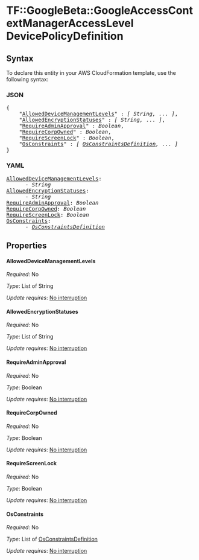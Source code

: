 # TF::GoogleBeta::GoogleAccessContextManagerAccessLevel DevicePolicyDefinition

## Syntax

To declare this entity in your AWS CloudFormation template, use the following syntax:

### JSON

<pre>
{
    "<a href="#alloweddevicemanagementlevels" title="AllowedDeviceManagementLevels">AllowedDeviceManagementLevels</a>" : <i>[ String, ... ]</i>,
    "<a href="#allowedencryptionstatuses" title="AllowedEncryptionStatuses">AllowedEncryptionStatuses</a>" : <i>[ String, ... ]</i>,
    "<a href="#requireadminapproval" title="RequireAdminApproval">RequireAdminApproval</a>" : <i>Boolean</i>,
    "<a href="#requirecorpowned" title="RequireCorpOwned">RequireCorpOwned</a>" : <i>Boolean</i>,
    "<a href="#requirescreenlock" title="RequireScreenLock">RequireScreenLock</a>" : <i>Boolean</i>,
    "<a href="#osconstraints" title="OsConstraints">OsConstraints</a>" : <i>[ <a href="osconstraintsdefinition.md">OsConstraintsDefinition</a>, ... ]</i>
}
</pre>

### YAML

<pre>
<a href="#alloweddevicemanagementlevels" title="AllowedDeviceManagementLevels">AllowedDeviceManagementLevels</a>: <i>
      - String</i>
<a href="#allowedencryptionstatuses" title="AllowedEncryptionStatuses">AllowedEncryptionStatuses</a>: <i>
      - String</i>
<a href="#requireadminapproval" title="RequireAdminApproval">RequireAdminApproval</a>: <i>Boolean</i>
<a href="#requirecorpowned" title="RequireCorpOwned">RequireCorpOwned</a>: <i>Boolean</i>
<a href="#requirescreenlock" title="RequireScreenLock">RequireScreenLock</a>: <i>Boolean</i>
<a href="#osconstraints" title="OsConstraints">OsConstraints</a>: <i>
      - <a href="osconstraintsdefinition.md">OsConstraintsDefinition</a></i>
</pre>

## Properties

#### AllowedDeviceManagementLevels

_Required_: No

_Type_: List of String

_Update requires_: [No interruption](https://docs.aws.amazon.com/AWSCloudFormation/latest/UserGuide/using-cfn-updating-stacks-update-behaviors.html#update-no-interrupt)

#### AllowedEncryptionStatuses

_Required_: No

_Type_: List of String

_Update requires_: [No interruption](https://docs.aws.amazon.com/AWSCloudFormation/latest/UserGuide/using-cfn-updating-stacks-update-behaviors.html#update-no-interrupt)

#### RequireAdminApproval

_Required_: No

_Type_: Boolean

_Update requires_: [No interruption](https://docs.aws.amazon.com/AWSCloudFormation/latest/UserGuide/using-cfn-updating-stacks-update-behaviors.html#update-no-interrupt)

#### RequireCorpOwned

_Required_: No

_Type_: Boolean

_Update requires_: [No interruption](https://docs.aws.amazon.com/AWSCloudFormation/latest/UserGuide/using-cfn-updating-stacks-update-behaviors.html#update-no-interrupt)

#### RequireScreenLock

_Required_: No

_Type_: Boolean

_Update requires_: [No interruption](https://docs.aws.amazon.com/AWSCloudFormation/latest/UserGuide/using-cfn-updating-stacks-update-behaviors.html#update-no-interrupt)

#### OsConstraints

_Required_: No

_Type_: List of <a href="osconstraintsdefinition.md">OsConstraintsDefinition</a>

_Update requires_: [No interruption](https://docs.aws.amazon.com/AWSCloudFormation/latest/UserGuide/using-cfn-updating-stacks-update-behaviors.html#update-no-interrupt)

